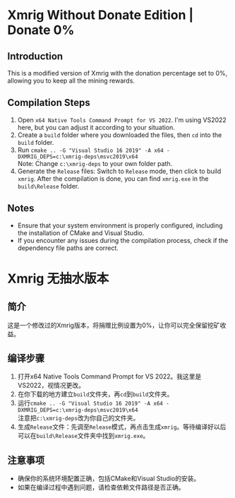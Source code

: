 # Xmrig Without Donate Edition | Donate 0%

## Introduction
This is a modified version of Xmrig with the donation percentage set to 0%, allowing you to keep all the mining rewards.

## Compilation Steps
1. Open `x64 Native Tools Command Prompt for VS 2022`. I'm using VS2022 here, but you can adjust it according to your situation.
2. Create a `build` folder where you downloaded the files, then `cd` into the `build` folder.
3. Run `cmake .. -G "Visual Studio 16 2019" -A x64 -DXMRIG_DEPS=c:\xmrig-deps\msvc2019\x64`  
   Note: Change `c:\xmrig-deps` to your own folder path.
4. Generate the `Release` files: Switch to `Release` mode, then click to build `xmrig`. After the compilation is done, you can find `xmrig.exe` in the `build\Release` folder.

## Notes
- Ensure that your system environment is properly configured, including the installation of CMake and Visual Studio.
- If you encounter any issues during the compilation process, check if the dependency file paths are correct.

# Xmrig 无抽水版本

## 简介
这是一个修改过的Xmrig版本，将捐赠比例设置为0%，让你可以完全保留挖矿收益。

## 编译步骤
1. 打开x64 Native Tools Command Prompt for VS 2022。我这里是VS2022，视情况更改。
2. 在你下载的地方建立`build`文件夹，再`cd`到`build`文件夹。
3. 运行`cmake .. -G "Visual Studio 16 2019" -A x64 -DXMRIG_DEPS=c:\xmrig-deps\msvc2019\x64`  
   注意把`c:\xmrig-deps`改为你自己的文件夹。
4. 生成`Release`文件：先调至`Release`模式，再点击生成`xmrig`。等待编译好以后可以在`build\Release`文件夹中找到`xmrig.exe`。

## 注意事项
- 确保你的系统环境配置正确，包括CMake和Visual Studio的安装。
- 如果在编译过程中遇到问题，请检查依赖文件路径是否正确。
